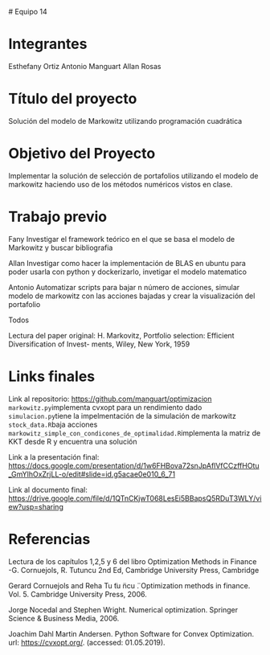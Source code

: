 # Equipo 14

# Integrantes
Esthefany Ortiz 
Antonio Manguart
Allan Rosas

# Título del proyecto
Solución del modelo de Markowitz utilizando programación cuadrática

# Objetivo del Proyecto
Implementar la solución de selección de portafolios utilizando el modelo de markowitz haciendo uso de los métodos numéricos vistos en clase.

# Trabajo previo
Fany
Investigar el framework teórico en el que se basa el modelo de Markowitz y buscar bibliografia

Allan
Investigar como hacer la implementación de BLAS en ubuntu para poder usarla con python y dockerizarlo, invetigar el modelo matematico

Antonio
Automatizar scripts para bajar n número de acciones, simular modelo de markowitz con las acciones bajadas y crear la visualización del portafolio

Todos

Lectura del paper original:
H. Markovitz, Portfolio selection: Efficient Diversification of Invest-
ments, Wiley, New York, 1959

# Links finales
Link al repositorio:
https://github.com/manguart/optimizacion
`markowitz.py`implementa cvxopt para un rendimiento dado
`simulacion.py`tiene la impelmentación de la simulación de markowitz 
`stock_data.R`baja acciones
`markowitz_simple_con_condicones_de_optimalidad.R`implementa la matriz de KKT desde R y encuentra una solución

Link a la presentación final:
https://docs.google.com/presentation/d/1w6FHBova72snJpAflVfCCzffHOtu_GmYlhOxZrjLL-o/edit#slide=id.g5acae0e010_6_71

Link al documento final:
https://drive.google.com/file/d/1QTnCKjwT068LesEi5BBapsQ5RDuT3WLY/view?usp=sharing


# Referencias
Lectura de los capítulos 1,2,5 y 6 del libro
Optimization Methods in Finance -G. Cornuejols, R. Tutuncu 2nd Ed, Cambridge University Press, Cambridge

Gerard Cornuejols and Reha Tu ̈tu ̈ncu ̈. Optimization methods in finance. Vol. 5. Cambridge University Press, 2006.

Jorge Nocedal and Stephen Wright. Numerical optimization. Springer Science & Business Media, 2006.

Joachim Dahl Martin Andersen. Python Software for Convex Optimization. url: https://cvxopt.org/. (accessed: 01.05.2019).

